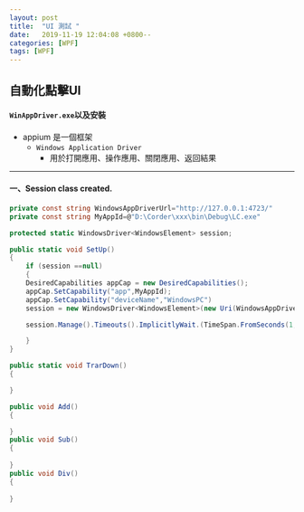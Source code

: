 ```yaml
---
layout: post
title:  "UI 測試 "
date:   2019-11-19 12:04:08 +0800--
categories: [WPF]
tags: [WPF]  
---
```


## 自動化點擊UI

#### `WinAppDriver.exe`以及安裝
- appium 是一個框架
     - `Windows Application Driver`
        - 用於打開應用、操作應用、關閉應用、返回結果

---
#### 一、Session class created.
```c#
private const string WindowsAppDriverUrl="http://127.0.0.1:4723/"
private const string MyAppId=@"D:\Corder\xxx\bin\Debug\LC.exe"

protected static WindowsDriver<WindowsElement> session;

public static void SetUp()
{
    if (session ==null)
    {
    DesiredCapabilities appCap = new DesiredCapabilities();
    appCap.SetCapability("app",MyAppId);
    appCap.SetCapability("deviceName","WindowsPC")
    session = new WindowsDriver<WindowsElement>(new Uri(WindowsAppDriverUrl),appCap);

    session.Manage().Timeouts().ImplicitlyWait.(TimeSpan.FromSeconds(1,5));

    }
}   

public static void TrarDown()
{

}

```




```c#
public void Add()
{

}
public void Sub()
{
    
}
public void Div()
{
    
}
```